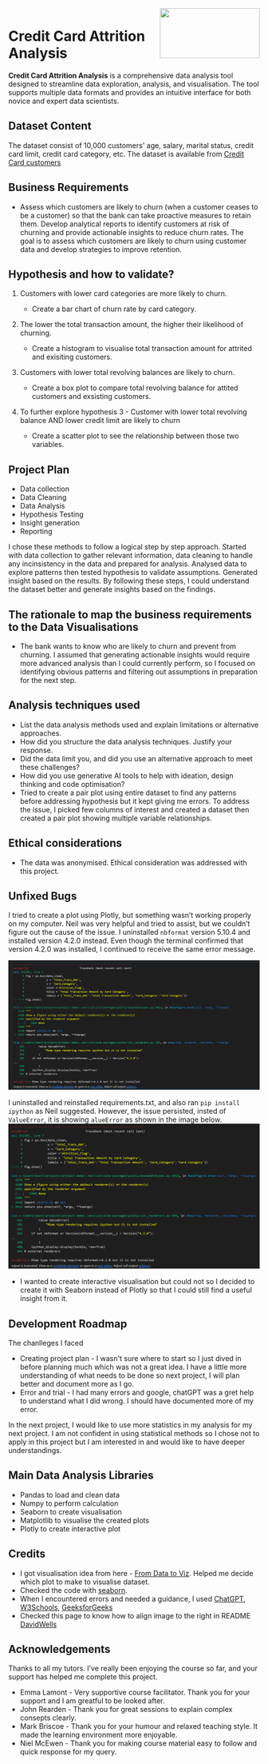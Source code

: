 
<img align="right" width="200" height="100" src="https://codeinstitute.s3.amazonaws.com/fullstack/ci_logo_small.png"> 

# Credit Card Attrition Analysis

**Credit Card Attrition Analysis** is a comprehensive data analysis tool designed to streamline data exploration, analysis, and visualisation. The tool supports multiple data formats and provides an intuitive interface for both novice and expert data scientists.



## Dataset Content
The dataset consist of 10,000 customers' age, salary, marital status, credit card limit, credit card category, etc. The dataset is available from [Credit Card customers](https://www.kaggle.com/datasets/sakshigoyal7/credit-card-customers/data)


## Business Requirements
* Assess which customers are likely to churn (when a customer ceases to be a customer) so that the bank can take proactive measures to retain them. Develop analytical reports to identify customers at risk of churning and provide actionable insights to reduce churn rates. The goal is to assess which customers are likely to churn using customer data and develop strategies to improve retention.


## Hypothesis and how to validate?

1. Customers with lower card categories are more likely to churn.
   * Create a bar chart of churn rate by card category.

2. The lower the total transaction amount, the higher their likelihood of churning.
   * Create a histogram to visualise total transaction amount for attrited and exisiting customers.     


3. Customers with lower total revolving balances are likely to churn.
   * Create a box plot to compare total revolving balance for attited customers and exsisting customers.

4. To further explore hypothesis 3 - Customer with lower total revolving balance AND lower credit limit are likely to churn
   *  Create a scatter plot to see the relationship between those two variables.
 

## Project Plan
* Data collection
* Data Cleaning  
* Data Analysis
* Hypothesis Testing
* Insight generation
* Reporting

I chose these methods to follow a logical step by step approach. Started with data collection to gather relevant information, data cleaning to handle any incinsistency in the data and prepared for analysis. Analysed data to explore patterns then tested hypothesis to validate assumptions. Generated insight based on the results. By following these steps, I could understand the dataset better and generate insights based on the findings.


## The rationale to map the business requirements to the Data Visualisations
* The bank wants to know who are likely to churn and prevent from churning. 
I assumed that generating actionable insights would require more advanced analysis than I could currently perform, so I focused on identifying obvious patterns and filtering out assumptions in preparation for the next step.

## Analysis techniques used
* List the data analysis methods used and explain limitations or alternative approaches.
* How did you structure the data analysis techniques. Justify your response.
* Did the data limit you, and did you use an alternative approach to meet these challenges?
* How did you use generative AI tools to help with ideation, design thinking and code optimisation?
* Tried to create a pair plot using entire dataset to find any patterns before addressing hypothesis but it kept giving me errors. To address the issue, I picked few columns of interest and created a dataset then created a pair plot showing multiple variable relationships. 
## Ethical considerations
* The data was anonymised. Ethical consideration was addressed with this project.

## Unfixed Bugs

I tried to create a plot using Plotly, but something wasn’t working properly on my computer. Neil was very helpful and tried to assist, but we couldn’t figure out the cause of the issue. I uninstalled `nbformat` version 5.10.4 and installed version 4.2.0 instead. Even though the terminal confirmed that version 4.2.0 was installed, I continued to receive the same error message.

 ![Bug1](ScreenshotBug.png)


I uninstalled and reinstalled requirements.txt, and also ran `pip install ipython` as Neil suggested. However, the issue persisted, insted of `ValueError`, it is showing `alueError` as shown in the image below.
![Bug2](ScreenshotBug2.png)


* I wanted to create interactive visualisation but could not so I decided to create it with Seaborn instead of Plotly so that I could still find a useful insight from it.


## Development Roadmap
The chanlleges I faced 
- Creating project plan - I wasn't sure where to start so I just dived in before planning much which was not a great idea. I have a little more understanding of what needs to be done so next project, I will plan better and document more as I go. 
- Error and trial - I had many errors and google, chatGPT was a gret help to understand what I did wrong. I should have documented more of my error. 

In the next project, I would like to use more statistics in my analysis for my next project. I am not confident in using statistical methods so I chose not to apply in this project but I am interested in and would like to have deeper understandings.



## Main Data Analysis Libraries
* Pandas to load and clean data
* Numpy to perform calculation 
* Seaborn to create visualisation
* Matplotlib to visualise the created plots
* Plotly to create interactive plot


## Credits 

* I got visualisation idea from here - [From Data to Viz](https://www.data-to-viz.com/#network).  Helped me decide which plot to make to visualise dataset.
* Checked the code with [seaborn](https://seaborn.pydata.org/index.html#).
* When I encountered errors and needed a guidance, I used [ChatGPT](https://chatgpt.com/), [W3Schools](https://www.w3schools.com/), [GeeksforGeeks](https://www.geeksforgeeks.org/)
* Checked this page to know how to align image to the right in README [DavidWells](https://gist.github.com/DavidWells/7d2e0e1bc78f4ac59a123ddf8b74932d)




## Acknowledgements
Thanks to all my tutors. I’ve really been enjoying the course so far, and your support has helped me complete this project.
* Emma Lamont - Very supportive course facilitator. Thank you for your support and I am greatful to be looked after.
* John  Rearden - Thank you for great sessions to explain complex consepts clearly. 
* Mark Briscoe - Thank you for your humour and relaxed teaching style. It made the learning environment more enjoyable.
* Niel McEwen - Thank you for making course material easy to follow and quick response for my query.